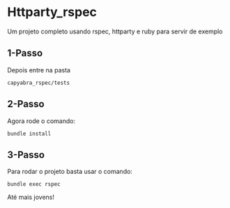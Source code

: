 # Httparty_rspec
Um projeto completo usando rspec, httparty e ruby para servir de exemplo

## 1-Passo
Depois entre na pasta

```
capyabra_rspec/tests
```

## 2-Passo
Agora rode o comando:

```
bundle install
```

## 3-Passo
Para rodar o projeto basta usar o comando:

```
bundle exec rspec
```

Até mais jovens!

